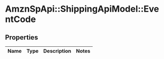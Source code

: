 # AmznSpApi::ShippingApiModel::EventCode

## Properties
Name | Type | Description | Notes
------------ | ------------- | ------------- | -------------

